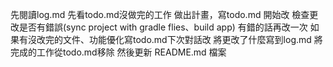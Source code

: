 先閱讀log.md
先看todo.md沒做完的工作
做出計畫，寫todo.md 
開始改
檢查更改是否有錯誤(sync project with gradle flies、build app)
有錯的話再改一次
如果有沒改完的文件、功能優化寫todo.md下次對話改
將更改了什麼寫到log.md
將完成的工作從todo.md移除
然後更新 README.md 檔案
